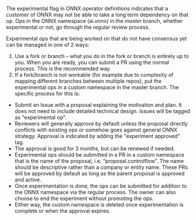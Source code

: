 The experimental flag in ONNX operator definitions indicates that a customer of ONNX may not be able to take a long term dependency on that op. Ops in the ONNX namespace (ai.onnx) in the _master_ branch, whether experimental or not, go through the regular review process. 

Experimental ops that are being worked on that do not have consensus yet can be managed in one of 2 ways: 
1. Use a fork or branch – what you do in the fork or branch is entirely up to you. When you are ready, you can submit a PR using the normal process. This is the recommended way.
2. If a fork/branch is not workable (for example due to complexity of mapping different branches between multiple repos), put the experimental ops in a custom namespace in the master branch.
The specific process for this is: 
 * Submit an Issue with a proposal explaining the motivation and plan. It does not need to include detailed technical design. Issues will be tagged as "experimental op".
 * Reviewers will generally approve by default unless the proposal directly conflicts with existing ops or somehow goes against general ONNX strategy. Approval is indicated by adding the "experiment approved" tag.
 * The approval is good for 3 months, but can be renewed if needed.
 * Experimental ops should be submitted in a PR in a custom namespace that is the name of the proposal, i.e. “proposal.controlflow”. The name should be descriptive rather than a company or entity name. These PRs will be approved by default as long as the parent proposal is approved and active.
 * Once experimentation is done, the ops can be submitted for addition to the ONNX namespace via the regular process. The owner can also choose to end the experiment without promoting the ops.
 * Either way, the custom namespace is deleted once experimentation is complete or when the approval expires.
